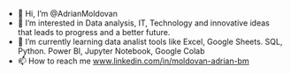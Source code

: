 - 👋 Hi, I’m @AdrianMoldovan
- 👀 I’m interested in Data analysis, IT, Technology and innovative ideas that leads to progress and a better future.
- 🌱 I’m currently learning data analist tools like Excel, Google Sheets. SQL, Python. Power BI, Jupyter Notebook, Google Colab
- 📫 How to reach me www.linkedin.com/in/moldovan-adrian-bm

<!---
AdrianMoldovanBM/AdrianMoldovanBM is a ✨ special ✨ repository because its `README.md` (this file) appears on your GitHub profile.
You can click the Preview link to take a look at your changes.
--->
